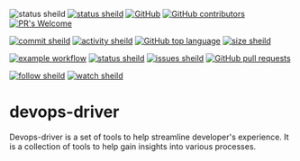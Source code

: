 ![status sheild](https://img.shields.io/static/v1?label=status&message=starting...&color=inactive&style=plastic)
[![status sheild](https://img.shields.io/static/v1?label=released&message=v0.1.35&color=active&style=plastic)](https://pypi.org/project/devopsdriver/0.1.35/)
[![GitHub](https://img.shields.io/github/license/marcpage/devops-driver?style=plastic)](https://github.com/marcpage/devops-driver?tab=Unlicense-1-ov-file#readme)
[![GitHub contributors](https://img.shields.io/github/contributors/marcpage/devops-driver?style=flat)](https://github.com/marcpage/devops-driver/graphs/contributors)
[![PR's Welcome](https://img.shields.io/badge/PRs-welcome-brightgreen.svg?style=flat)](http://makeapullrequest.com)

[![commit sheild](https://img.shields.io/github/last-commit/marcpage/devops-driver?style=plastic)](https://github.com/marcpage/devops-driver/commits)
[![activity sheild](https://img.shields.io/github/commit-activity/m/marcpage/devops-driver?style=plastic)](https://github.com/marcpage/devops-driver/commits)
[![GitHub top language](https://img.shields.io/github/languages/top/marcpage/devops-driver?style=plastic)](https://github.com/marcpage/devops-driver)
[![size sheild](https://img.shields.io/github/languages/code-size/marcpage/devops-driver?style=plastic)](https://github.com/marcpage/devops-driver)

[![example workflow](https://github.com/marcpage/devops-driver/actions/workflows/pr.yml/badge.svg)](https://github.com/marcpage/devops-driver/actions/workflows/pr.yml)
[![status sheild](https://img.shields.io/static/v1?label=test+coverage&message=99%&color=active&style=plastic)](https://github.com/marcpage/devops-driver/blob/main/Makefile#L4)
[![issues sheild](https://img.shields.io/github/issues-raw/marcpage/devops-driver?style=plastic)](https://github.com/marcpage/devops-driver/issues)
[![GitHub pull requests](https://img.shields.io/github/issues-pr/marcpage/devops-driver?style=flat)](https://github.com/marcpage/devops-driver/pulls)

[![follow sheild](https://img.shields.io/github/followers/marcpage?label=Follow&style=social)](https://github.com/marcpage?tab=followers)
[![watch sheild](https://img.shields.io/github/watchers/marcpage/devops-driver?label=Watch&style=social)](https://github.com/marcpage/devops-driver/watchers)

# devops-driver

Devops-driver is a set of tools to help streamline developer's experience. It is a collection of tools to help gain insights into various processes.

